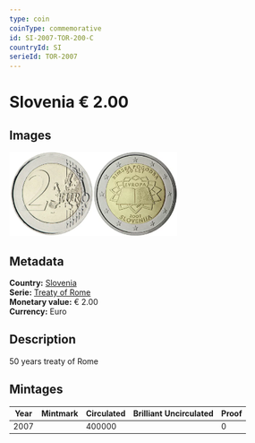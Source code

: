 ```yaml
---
type: coin
coinType: commemorative
id: SI-2007-TOR-200-C
countryId: SI
serieId: TOR-2007
---
```


# Slovenia € 2.00

## Images

<img src="../../Images/common-2007-200.webp" height="150" alt="Front image"><img src="Images/SI-2007-200.webp" height="150" alt="Back image">

## Metadata

**Country:** [Slovenia](../../Countries/Slovenia/index.md)\
**Serie:** [Treaty of Rome](index.md)\
**Monetary value:** € 2.00\
**Currency:** Euro

## Description

50 years treaty of Rome

## Mintages

| Year | Mintmark | Circulated | Brilliant Uncirculated | Proof |
| ---- | -------- | ---------- | ---------------------- | ----- |
| 2007 |          | 400000     |                        | 0     |

